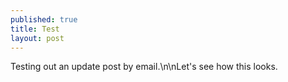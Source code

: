 ```yaml
---
published: true
title: Test
layout: post
---
```

Testing out an update post by email.\n\nLet\'s see how this looks.
